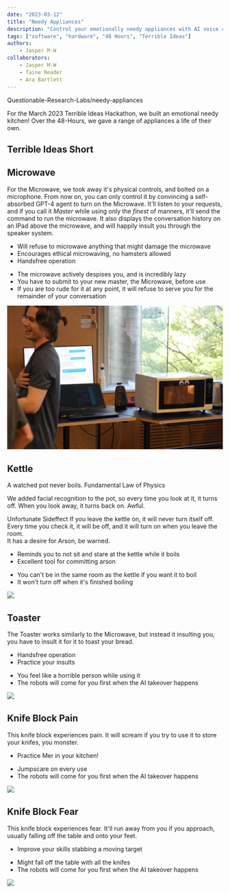 ```yaml
---
date: "2023-03-12"
title: "Needy Appliances"
description: "Control your emotionally needy appliances with AI voice controls."
tags: ["software", "hardware", "48 Hours", "Terrible Ideas"]
authors:
    - Jasper M-W
collaborators:
    - Jasper M-W
    - Taine Reader
    - Ara Bartlett
---
```


<script lang="ts">
    import MarkdownLink from "$md/MarkdownLink.svelte";
    import YoutubeEmbed from "$md/YoutubeEmbed.svelte";
    import FancyQuote from "$md/FancyQuote.svelte";
    import HighlightedBlock from "$md/HighlightedBlock.svelte";
    import ProConTable from "$md/ProConTable.svelte";
    import RedactedText from "$md/RedactedText.svelte";
</script>

<MarkdownLink href="https://github.com/Questionable-Research-Labs/needy-appliances">Questionable-Research-Labs/needy-appliances</MarkdownLink>


For the March 2023 Terrible Ideas Hackathon, we built an emotional needy kitchen! Over the 48-Hours, we gave a range of appliances a life of their own.

## Terrible Ideas Short
<YoutubeEmbed shortMode videoID="XGskjGUyzsw"/>

## Microwave
For the Microwave, we took away it's physical controls, and bolted on a microphone. From now on, you can only control it by convincing a self-absorbed GPT-4 agent to turn on the Microwave. It'll listen to your requests, and if you call it *Master* while using only the *finest* of manners, it'll send the command to run the microwave. It also displays the conversation history on an IPad above the microwave, and will happily insult you through the speaker system.


<ProConTable>
    <ul slot="pros">
        <li>Will refuse to microwave anything that might damage the microwave</li>
        <li>Encourages ethical microwaving, no hamsters allowed</li>
        <li>Handsfree operation</li>
    </ul>
    <ul slot="cons">
        <li>The microwave actively despises you, and is incredibly lazy</li>
        <li>You have to submit to your new master, the Microwave, before use</li>
        <li>If you are too rude for it at any point, it will refuse to serve you for the remainder of your conversation</li>
    </ul>
</ProConTable>

![](./Microwave.jpg)

## Kettle
<FancyQuote>
    A watched pot never boils.
    <span slot="author">Fundamental Law of Physics</span>
</FancyQuote>

We added facial recognition to the pot, so every time you look at it, it turns off. When you look away, it turns back on. Awful.

<HighlightedBlock style="warning">
    <span slot="header">Unfortunate Sideffect</span>
    If you leave the kettle on, it will never turn itself off.
    Every time you check it, it will be off, and it will turn on when you leave the room.
    <br/>
    It has a desire for Arson, be warned.
</HighlightedBlock>

<ProConTable>
    <ul slot="pros">
        <li>Reminds you to not sit and stare at the kettle while it boils</li>
        <li>Excellent tool for committing arson</li>
    </ul>
    <ul slot="cons">
        <li>You can't be in the same room as the kettle if you want it to boil</li>
        <li>It won't turn off when it's finished boiling</li>
    </ul>
</ProConTable>

![](./Kettle.jpg)


## Toaster

The Toaster works similarly to the Microwave, but instead it insulting you, you have to insult it for it to toast your bread.

<ProConTable>
    <ul slot="pros">
        <li>Handsfree operation</li>
        <li>Practice your insults</li>
    </ul>
    <ul slot="cons">
        <li>You feel like a horrible person while using it</li>
        <li>The robots will come for you first when the AI takeover happens</li>
    </ul>
</ProConTable>

![](./Toaster.jpg)

## Knife Block Pain
This knife block experiences pain. It will scream if you try to use it to store your knifes, you monster.

<ProConTable>
    <ul slot="pros">
        <li>Practice M<RedactedText length={3}/>er in your kitchen!</li>
    </ul>
    <ul slot="cons">
        <li>Jumpscare on every use</li>
        <li>The robots will come for you first when the AI takeover happens</li>
    </ul>
</ProConTable>

![](./KinfeBlockPain.jpg)

## Knife Block Fear
This knife block experiences fear. It'll run away from you if you approach, usually falling off the table and onto your feet.

<ProConTable>
    <ul slot="pros">
        <li>Improve your skills stabbing a moving target</li>
    </ul>
    <ul slot="cons">
        <li>Might fall off the table with all the knifes</li>
        <li>The robots will come for you first when the AI takeover happens</li>
    </ul>
</ProConTable>

![](./KnifeBlockFear.jpg)